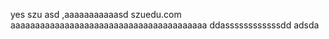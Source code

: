 yes
szu
asd
,aaaaaaaaaaasd
szuedu.com  aaaaaaaaaaaaaaaaaaaaaaaaaaaaaaaaaaaaaaaa
ddassssssssssssdd
adsda
